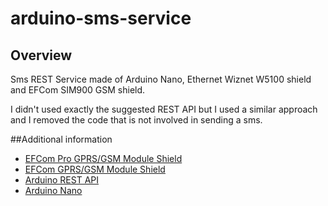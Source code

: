 # arduino-sms-service


## Overview
Sms REST Service made of Arduino Nano, Ethernet Wiznet W5100 shield and EFCom SIM900 GSM shield.

I didn't used exactly the suggested REST API but I used a similar approach and I removed the code that is not involved in sending a sms.

##Additional information
- [EFCom Pro GPRS/GSM Module Shield](http://www.elecfreaks.com/wiki/index.php?title=EFCom_Pro_GPRS/GSM_Module)
- [EFCom GPRS/GSM Module Shield](http://www.elecfreaks.com/wiki/index.php?title=EFCom_GPRS/GSM_Shield)
- [Arduino REST API](https://github.com/marcoschwartz/aREST)
- [Arduino Nano](http://arduino.cc/en/Main/ArduinoBoardNano)
  
